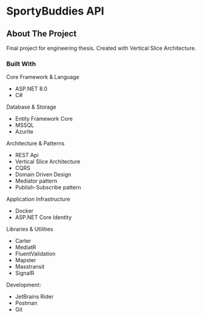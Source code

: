 # SportyBuddies API

## About The Project

Final project for engineering thesis. Created with Vertical Slice Architecture.

### Built With

Core Framework & Language
- ASP.NET 8.0
- C#

Database & Storage
- Entity Framework Core
- MSSQL
- Azurite

Architecture & Patterns
- REST Api
- Vertical Slice Architecture
- CQRS
- Domain Driven Design
- Mediator pattern
- Publish-Subscribe pattern

Application Infrastructure
- Docker
- ASP.NET Core Identity

Libraries & Utilities
- Carter
- MediatR
- FluentValidation
- Mapster
- Masstransit
- SignalR

Development:
- JetBrains Rider
- Postman
- Git
